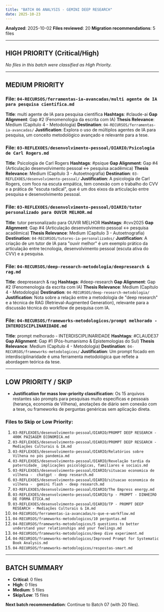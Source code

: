 ```yaml
---
title: "BATCH 06 ANALYSIS - GEMINI DEEP RESEARCH"
date: 2025-10-23
---
```


**Analyzed**: 2025-10-02
**Files reviewed**: 20
**Migration recommendations**: 5 files

---

## HIGH PRIORITY (Critical/High)

*No files in this batch were classified as High Priority.*

---

## MEDIUM PRIORITY

### File: `04-RECURSOS/ferramentas-ia-avancadas/multi agente de IA para pesquisa científica.md`
**Title**: multi agente de IA para pesquisa científica
**Hashtags**: #claude-ai
**Gap Alignment**: Gap #2 (Fenomenologia da escrita com IA)
**Thesis Relevance**: Medium (Capítulo 4 - Metodologia)
**Destination**: `04-RECURSOS/ferramentas-ia-avancadas/`
**Justification**: Explora o uso de múltiplos agentes de IA para pesquisa, um conceito metodológico avançado e relevante para a tese.

### File: `03-REFLEXOES/desenvolvimento-pessoal/DIARIO/Psicologia de Carl Rogers.md`
**Title**: Psicologia de Carl Rogers
**Hashtags**: #psique
**Gap Alignment**: Gap #4 (Articulação desenvolvimento pessoal ↔ pesquisa acadêmica)
**Thesis Relevance**: Medium (Capítulo 3 - Autoetnografia)
**Destination**: `03-REFLEXOES/desenvolvimento-pessoal/`
**Justification**: A psicologia de Carl Rogers, com foco na escuta empática, tem conexão com o trabalho do CVV e a prática de "escuta radical", que é um dos eixos da articulação entre pesquisa e desenvolvimento pessoal.

### File: `03-REFLEXOES/desenvolvimento-pessoal/DIARIO/tutor personalizado para OUVIR MELHOR.md`
**Title**: tutor personalizado para OUVIR MELHOR
**Hashtags**: #cvv2025
**Gap Alignment**: Gap #4 (Articulação desenvolvimento pessoal ↔ pesquisa acadêmica)
**Thesis Relevance**: Medium (Capítulo 3 - Autoetnografia)
**Destination**: `04-RECURSOS/tutores-ia-personalizados/`
**Justification**: A criação de um tutor de IA para "ouvir melhor" é um exemplo prático da articulação entre tecnologia, desenvolvimento pessoal (escuta ativa do CVV) e a pesquisa.

### File: `04-RECURSOS/deep-research-metodologia/deepresearch & rag.md`
**Title**: deepresearch & rag
**Hashtags**: #deep-research
**Gap Alignment**: Gap #2 (Fenomenologia da escrita com IA)
**Thesis Relevance**: Medium (Capítulo 4 - Metodologia)
**Destination**: `04-RECURSOS/deep-research-metodologia/`
**Justification**: Nota sobre a relação entre a metodologia de "deep research" e a técnica de RAG (Retrieval-Augmented Generation), relevante para a discussão técnica do workflow de pesquisa com IA.

### File: `04-RECURSOS/frameworks-metodologicos/prompt melhorado - INTERDISCIPLINARIDADE.md`
**Title**: prompt melhorado - INTERDISCIPLINARIDADE
**Hashtags**: #CLAUDE37
**Gap Alignment**: Gap #1 (Pós-humanismo & Epistemologias do Sul)
**Thesis Relevance**: Medium (Capítulo 4 - Metodologia)
**Destination**: `04-RECURSOS/frameworks-metodologicos/`
**Justification**: Um prompt focado em interdisciplinaridade é uma ferramenta metodológica que reflete a abordagem teórica da tese.

---

## LOW PRIORITY / SKIP

*   **Justification for mass low-priority classification**: Os 15 arquivos restantes são prompts para pesquisas muito específicas e pessoais (herança, economia de Vilhena), anotações de diário sem conexão com a tese, ou frameworks de perguntas genéricas sem aplicação direta.

### Files to Skip or Low Priority:

1.  `03-REFLEXOES/desenvolvimento-pessoal/DIARIO/PROMPT DEEP RESEARCH - 400K PAISAGEM ECONOMICA.md`
2.  `03-REFLEXOES/desenvolvimento-pessoal/DIARIO/PROMPT DEEP RESEARCH - Mediações Culturais & IA.md`
3.  `03-REFLEXOES/desenvolvimento-pessoal/DIARIO/Relatórios sobre Vilhena no pós pandemia.md`
4.  `03-REFLEXOES/desenvolvimento-pessoal/DIARIO/Revelação tardia da paternidade_ implicações psicológicas, familiares e sociais.md`
5.  `03-REFLEXOES/desenvolvimento-pessoal/DIARIO/situacao economica de vilhena -  chatgpt - deep research.md`
6.  `03-REFLEXOES/desenvolvimento-pessoal/DIARIO/situacao economica de vilhena -  gemini flash - deep research.md`
7.  `03-REFLEXOES/desenvolvimento-pessoal/DIARIO/The Empress energy.md`
8.  `03-REFLEXOES/desenvolvimento-pessoal/DIARIO/tp - PROMPT - DINHEIRO DE FORMA ÉTICA.md`
9.  `03-REFLEXOES/desenvolvimento-pessoal/DIARIO/TP - PROMPT DEEP RESEARCH - Mediações Culturais & IA.md`
10. `04-RECURSOS/ferramentas-ia-avancadas/o-que-e-workflow.md`
11. `04-RECURSOS/frameworks-metodologicos/10 perguntas.md`
12. `04-RECURSOS/frameworks-metodologicos/5 questions to better understand your relationships and your feelings.md`
13. `04-RECURSOS/frameworks-metodologicos/deep dive experiment.md`
14. `04-RECURSOS/frameworks-metodologicos/Improved Prompt for Systematic Book Analysis.md`
15. `04-RECURSOS/frameworks-metodologicos/respostas-smart.md`

---

## BATCH SUMMARY

- **Critical**: 0 files
- **High**: 0 files
- **Medium**: 5 files
- **Skip/Low**: 15 files

**Next batch recommendation**: Continue to Batch 07 (with 20 files).
